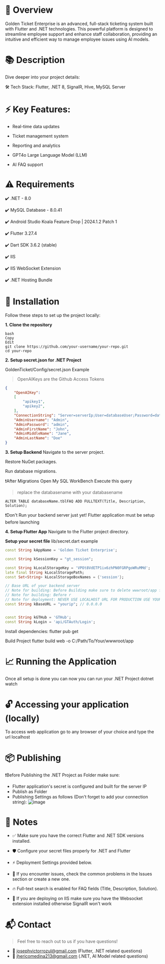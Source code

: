 📄 Overview
===========

Golden Ticket Enterprise is an advanced, full-stack ticketing system built with Flutter and .NET technologies. This powerful platform is designed to streamline employee support and enhance staff collaboration, providing an intuitive and efficient way to manage employee issues using AI models.

📚 Description
===========
Dive deeper into your project details:

🛠 Tech Stack: Flutter, .NET 8, SignalR, Hive, MySQL Server

⚡ Key Features:
===========
- Real-time data updates

- Ticket management system

- Reporting and analytics

- GPT4o Large Language Model (LLM) 

- AI FAQ support

⚠️ Requirements
===========
✔️ .NET - 8.0

✔️ MySQL Database - 8.0.41

✔️ Android Studio Koala Feature Drop | 2024.1.2 Patch 1

✔️ Flutter 3.27.4

✔️ Dart SDK 3.6.2 (stable)

✔️ IIS

✔️ IIS WebSocket Extension

✔️ .NET Hosting Bundle

🚀 Installation
===========
Follow these steps to set up the project locally:

**1. Clone the repository**
```
bash
Copy
Edit
git clone https://github.com/your-username/your-repo.git
cd your-repo
```
**2. Setup secret.json for .NET Project**

GoldenTicket/Config/secret.json Example
> OpenAIKeys are the Github Access Tokens
```json
{
    "OpenAIKey": 
    [
        "apikey1",
        "apikey2",
    ],
    "ConnectionString": "Server=serverIp;User=databaseUser;Password=databasePassword;Database=databaseName;",
    "AdminUsername": "Admin",
    "AdminPassword": "admin",
    "AdminFirstName": "John",
    "AdminMiddleName": "Jane",
    "AdminLastName": "Doe"
}
```

**3. Setup Backend**
Navigate to the server project.

Restore NuGet packages.

Run database migrations.

❗After Migrations Open My SQL WorkBench Execute this query
>  replace the databasename with your databasename

```ALTER TABLE databaseName.tblFAQ ADD FULLTEXT(Title, Description, Solution);```

❗Don't Run your backend server just yet! Flutter application must be setup before launching

**4. Setup Flutter App**
Navigate to the Flutter project directory.

**Setup your secret file**
lib/secret.dart example
```dart
const String kAppName = 'Golden Ticket Enterprise';

const String kSessionKey = "gt_session";

const String kLocalStorageKey = 'VPOt8VdETP1ix6zhPN0FGRPgoWRuMMd';
late final String kLocalStoragePath;
const Set<String> kLocalStorageBoxNames = {'session'};

// Base URL of your backend server
// Note for building: Before Building make sure to delete wwwroot/app folder in your .NET folder, then build project the IP with your server IP
// Note for building: Before r
// Note for deployment: NEVER USE LOCALHOST URL FOR PRODUCTION USE YOUR SERVER IP
const String kBaseURL = "yourip"; // 0.0.0.0


const String kGTHub = 'GTHub';
const String kLogin = 'api/GTAuth/Login';
```

Install dependencies:
flutter pub get

Build Project
flutter build web -o C:/Path/To/Your/wwwroot/app


📈 Running the Application
===========
Once all setup is done you can now you can run your .NET Project
dotnet watch

🔓 Accessing your application (locally)
===========
To access web application go to any browser of your choice and type the url
localhost

📦 Publishing
===========
❗Before Publishing the .NET Project as Folder make sure:
- Flutter application's secret is configured and built for the server IP
- Publish as Folder
- Publishing Settings as follows (Don't forget to add your connection string):
![image](https://github.com/user-attachments/assets/6edad5ca-7837-4514-b00c-f5750f17093f)

📝 Notes
===========
- ✅ Make sure you have the correct Flutter and .NET SDK versions installed.

- 🛡️ Configure your secret files properly for .NET and Flutter

- ⚡ Deployment Settings provided below.

- 🐛 If you encounter issues, check the common problems in the Issues section or create a new one.

- 🔥 Full-text search is enabled for FAQ fields (Title, Description, Solution).

- 💽 If you are deploying on IIS make sure you have the Websocket extension installed otherwise SignalR won't work

📬 Contact
===========
> Feel free to reach out to us if you have questions!
- 📧 josephvictorrozul@gmail.com (Flutter, .NET related questions)
- 📧 jhericomedina213@gmail.com (.NET, AI Model related questions)
